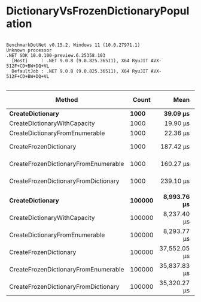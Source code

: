 # DictionaryVsFrozenDictionaryPopulation

```

BenchmarkDotNet v0.15.2, Windows 11 (10.0.27971.1)
Unknown processor
.NET SDK 10.0.100-preview.6.25358.103
  [Host]     : .NET 9.0.8 (9.0.825.36511), X64 RyuJIT AVX-512F+CD+BW+DQ+VL
  DefaultJob : .NET 9.0.8 (9.0.825.36511), X64 RyuJIT AVX-512F+CD+BW+DQ+VL


```
| Method                               | Count  | Mean         | Error        | StdDev       | Median       | Ratio | RatioSD | Gen0     | Gen1     | Gen2     | Allocated   | Alloc Ratio |
|------------------------------------- |------- |-------------:|-------------:|-------------:|-------------:|------:|--------:|---------:|---------:|---------:|------------:|------------:|
| **CreateDictionary**                     | **1000**   |     **39.09 μs** |     **1.863 μs** |     **5.494 μs** |     **38.20 μs** |  **1.02** |    **0.20** |  **23.6206** |   **3.9063** |        **-** |    **99.82 KB** |        **1.00** |
| CreateDictionaryWithCapacity         | 1000   |     19.90 μs |     0.631 μs |     1.862 μs |     19.22 μs |  0.52 |    0.08 |   7.1411 |   0.6409 |        - |    30.29 KB |        0.30 |
| CreateDictionaryFromEnumerable       | 1000   |     22.36 μs |     1.004 μs |     2.831 μs |     21.67 μs |  0.58 |    0.11 |   7.1411 |   0.6409 |        - |    30.29 KB |        0.30 |
| CreateFrozenDictionary               | 1000   |    187.42 μs |     6.493 μs |    18.940 μs |    184.59 μs |  4.88 |    0.81 |  44.4336 |   8.7891 |        - |   188.35 KB |        1.89 |
| CreateFrozenDictionaryFromEnumerable | 1000   |    160.27 μs |     7.798 μs |    22.747 μs |    153.96 μs |  4.18 |    0.81 |  28.0762 |   4.6387 |        - |   118.82 KB |        1.19 |
| CreateFrozenDictionaryFromDictionary | 1000   |    239.10 μs |     4.733 μs |     9.879 μs |    239.05 μs |  6.23 |    0.86 |  28.0762 |   4.6387 |        - |   118.82 KB |        1.19 |
|                                      |        |              |              |              |              |       |         |          |          |          |             |             |
| **CreateDictionary**                     | **100000** |  **8,993.76 μs** |   **179.036 μs** |   **183.857 μs** |  **9,071.26 μs** |  **1.00** |    **0.03** | **890.6250** | **843.7500** | **843.7500** |  **8254.46 KB** |        **1.00** |
| CreateDictionaryWithCapacity         | 100000 |  8,237.40 μs |   267.930 μs |   789.997 μs |  8,362.14 μs |  0.92 |    0.09 | 328.1250 | 328.1250 | 328.1250 |   2970.6 KB |        0.36 |
| CreateDictionaryFromEnumerable       | 100000 |  8,293.77 μs |   412.780 μs | 1,217.091 μs |  8,533.38 μs |  0.92 |    0.14 | 328.1250 | 328.1250 | 328.1250 |   2970.6 KB |        0.36 |
| CreateFrozenDictionary               | 100000 | 37,552.05 μs | 2,136.057 μs | 6,264.687 μs | 36,748.26 μs |  4.18 |    0.70 | 666.6667 | 666.6667 | 666.6667 |  16921.6 KB |        2.05 |
| CreateFrozenDictionaryFromEnumerable | 100000 | 35,837.83 μs | 1,819.206 μs | 5,363.969 μs | 35,935.48 μs |  3.99 |    0.60 | 909.0909 | 909.0909 | 909.0909 | 11643.64 KB |        1.41 |
| CreateFrozenDictionaryFromDictionary | 100000 | 35,320.27 μs | 1,944.545 μs | 5,733.535 μs | 35,190.47 μs |  3.93 |    0.64 | 909.0909 | 909.0909 | 909.0909 | 11643.73 KB |        1.41 |
